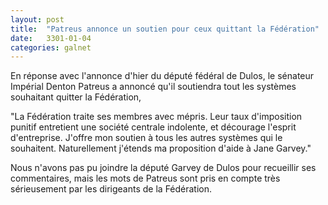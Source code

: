 ```yaml
---
layout: post
title:  "Patreus annonce un soutien pour ceux quittant la Fédération"
date:   3301-01-04
categories: galnet
---
```

En réponse avec l'annonce d'hier du député fédéral de Dulos, le sénateur Impérial Denton Patreus a annoncé qu'il soutiendra tout les systèmes souhaitant quitter la Fédération,

"La Fédération traite ses membres avec mépris. Leur taux d'imposition punitif entretient une société centrale indolente, et décourage l'esprit d'entreprise. J'offre mon soutien à tous les autres systèmes qui le souhaitent. Naturellement j'étends ma proposition d'aide à Jane Garvey."

Nous n'avons pas pu joindre la député Garvey de Dulos pour recueillir ses commentaires, mais les mots de Patreus sont pris en compte très sérieusement par les dirigeants de la Fédération.
